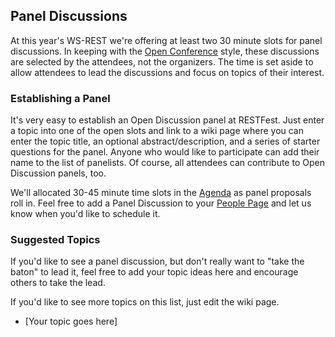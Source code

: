 ## Panel Discussions

At this year's WS-REST we're offering at least two 30 minute slots for panel discussions. In keeping with the [Open Conference](about) style, these discussions are selected by the attendees, not the organizers. The time is set aside to allow attendees to lead the discussions and focus on topics of their interest.

### Establishing a Panel
It's very easy to establish an Open Discussion panel at RESTFest. Just enter a topic into one of the open slots and link to a wiki page where you can enter the topic title, an optional abstract/description, and a series of starter questions for the panel. Anyone who would like to participate can add their name to the list of panelists. Of course, all attendees can contribute to Open Discussion panels, too.

We'll allocated 30-45 minute time slots in the [Agenda](agenda) as panel proposals roll in. Feel free to add a Panel Discussion to your [People Page](speakers) and let us know when you'd like to schedule it.
### Suggested Topics

If you'd like to see a panel discussion, but don't really want to "take the baton" to lead it, feel free to add your topic ideas here and encourage others to take the lead.

If you'd like to see more topics on this list, just edit the wiki page.

 * [Your topic goes here]

